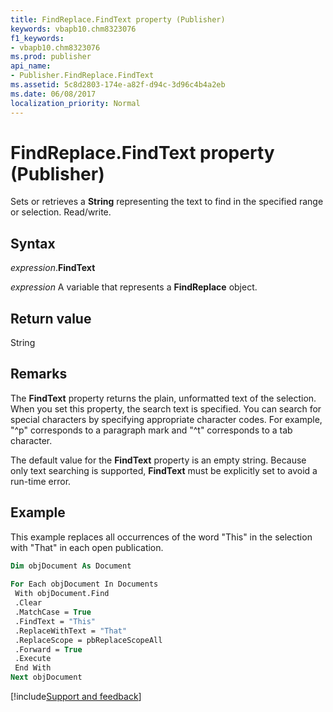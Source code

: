 ```yaml
---
title: FindReplace.FindText property (Publisher)
keywords: vbapb10.chm8323076
f1_keywords:
- vbapb10.chm8323076
ms.prod: publisher
api_name:
- Publisher.FindReplace.FindText
ms.assetid: 5c8d2803-174e-a82f-d94c-3d96c4b4a2eb
ms.date: 06/08/2017
localization_priority: Normal
---
```



# FindReplace.FindText property (Publisher)

Sets or retrieves a  **String** representing the text to find in the specified range or selection. Read/write.


## Syntax

_expression_.**FindText**

 _expression_ A variable that represents a  **FindReplace** object.


## Return value

String


## Remarks

The  **FindText** property returns the plain, unformatted text of the selection. When you set this property, the search text is specified. You can search for special characters by specifying appropriate character codes. For example, "^p" corresponds to a paragraph mark and "^t" corresponds to a tab character.

The default value for the  **FindText** property is an empty string. Because only text searching is supported, **FindText** must be explicitly set to avoid a run-time error.


## Example

This example replaces all occurrences of the word "This" in the selection with "That" in each open publication.


```vb
Dim objDocument As Document 
 
For Each objDocument In Documents 
 With objDocument.Find 
 .Clear 
 .MatchCase = True 
 .FindText = "This" 
 .ReplaceWithText = "That" 
 .ReplaceScope = pbReplaceScopeAll 
 .Forward = True 
 .Execute 
 End With 
Next objDocument 

```

[!include[Support and feedback](~/includes/feedback-boilerplate.md)]